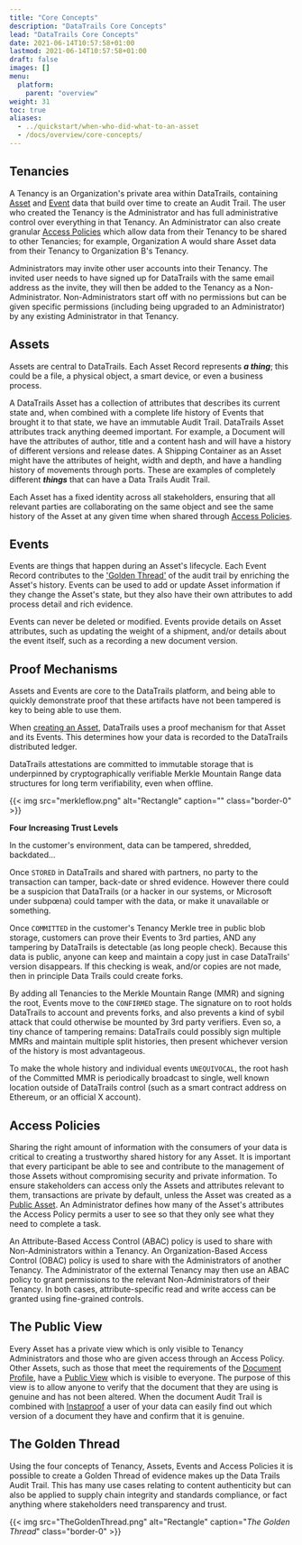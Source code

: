 ```yaml
---
title: "Core Concepts"
description: "DataTrails Core Concepts"
lead: "DataTrails Core Concepts"
date: 2021-06-14T10:57:58+01:00
lastmod: 2021-06-14T10:57:58+01:00
draft: false
images: []
menu: 
  platform:
    parent: "overview"
weight: 31
toc: true
aliases:
  - ../quickstart/when-who-did-what-to-an-asset
  - /docs/overview/core-concepts/
---
```


## Tenancies

A Tenancy is an Organization's private area within DataTrails, containing [Asset](./#assets) and [Event](./#events) data that build over time to create an Audit Trail. The user who created the Tenancy is the Administrator and has full administrative control over everything in that Tenancy. An Administrator can also create granular [Access Policies](./#access-policies) which allow data from their Tenancy to be shared to other Tenancies; for example, Organization A would share Asset data from their Tenancy to Organization B's Tenancy.

Administrators may invite other user accounts into their Tenancy. The invited user needs to have signed up for DataTrails with the same email address as the invite, they will then be added to the Tenancy as a Non-Administrator. Non-Administrators start off with no permissions but can be given specific permissions (including being upgraded to an Administrator) by any existing Administrator in that Tenancy.

## Assets

Assets are central to DataTrails. Each Asset Record represents ***a thing***; this could be a file, a physical object, a smart device, or even a business process.

A DataTrails Asset has a collection of attributes that describes its current state and, when combined with a complete life history of Events that brought it to that state, we have an immutable Audit Trail. DataTrails Asset attributes track anything deemed important. For example, a Document will have the attributes of author, title and a content hash and will have a history of different versions and release dates. A Shipping Container as an Asset might have the attributes of height, width and depth, and have a handling history of movements through ports.
These are examples of completely different ***things*** that can have a Data Trails Audit Trail.

Each Asset has a fixed identity across all stakeholders, ensuring that all relevant parties are collaborating on the same object and see the same history of the Asset at any given time when shared through [Access Policies](./#access-policies).

## Events

Events are things that happen during an Asset's lifecycle. Each Event Record contributes to the ['Golden Thread'](./#the-golden-thread) of the audit trail by enriching the Asset's history. Events can be used to add or update Asset information if they change the Asset's state, but they also have their own attributes to add process detail and rich evidence.

Events can never be deleted or modified. Events provide details on Asset attributes, such as updating the weight of a shipment, and/or details about the event itself, such as a recording a new document version.

## Proof Mechanisms

Assets and Events are core to the DataTrails platform, and being able to quickly demonstrate proof that these artifacts have not been tampered is key to being able to use them.

When [creating an Asset](/platform/overview/creating-an-asset/), DataTrails uses a proof mechanism for that Asset and its Events. This determines how your data is recorded to the DataTrails distributed ledger. 

DataTrails attestations are committed to immutable storage that is underpinned by cryptographically verifiable Merkle Mountain Range data structures for long term verifiability, even when offline.

{{< img src="merkleflow.png" alt="Rectangle" caption="<em></em>" class="border-0" >}}

**Four Increasing Trust Levels**

In the customer's environment, data can be tampered, shredded, backdated...

Once `STORED` in DataTrails and shared with partners, no party to the transaction can tamper, back-date or shred evidence. However there could be a suspicion that DataTrails (or a hacker in our systems, or Microsoft under subpœna) could tamper with the data, or make it unavailable or something.

Once `COMMITTED` in the customer's Tenancy Merkle tree in public blob storage, customers can prove their Events to 3rd parties, AND any tampering by DataTrails is detectable (as long people check). Because this data is public, anyone can keep and maintain a copy just in case DataTrails' version disappears. If this checking is weak, and/or copies are not made, then in principle Data Trails could create forks.

By adding all Tenancies to the Merkle Mountain Range (MMR) and signing the root, Events move to the `CONFIRMED` stage. The signature on to root holds DataTrails to account and prevents forks, and also prevents a kind of sybil attack that could otherwise be mounted by 3rd party verifiers. Even so, a tiny chance of tampering remains: DataTrails could possibly sign multiple MMRs and maintain multiple split histories, then present whichever version of the history is most advantageous.

To make the whole history and individual events `UNEQUIVOCAL`, the root hash of the Committed MMR is periodically broadcast to single, well known location outside of DataTrails control (such as a smart contract address on Ethereum, or an official X account).


## Access Policies

Sharing the right amount of information with the consumers of your data is critical to creating a trustworthy shared history for any Asset. It is important that every participant be able to see and contribute to the management of those Assets without compromising security and private information. To ensure stakeholders can access only the Assets and attributes relevant to them, transactions are private by default, unless the Asset was created as a [Public Asset](./#the-public-view). An Administrator defines how many of the Asset's attributes the Access Policy permits a user to see so that they only see what they need to complete a task.

An Attribute-Based Access Control (ABAC) policy is used to share with Non-Administrators within a Tenancy. An Organization-Based Access Control (OBAC) policy is used to share with the Administrators of another Tenancy. The Administrator of the external Tenancy may then use an ABAC policy to grant permissions to the relevant Non-Administrators of their Tenancy. In both cases, attribute-specific read and write access can be granted using fine-grained controls.

## The Public View

Every Asset has a private view which is only visible to Tenancy Administrators and those who are given access through an Access Policy. Other Assets, such as those that meet the requirements of the [Document Profile](/developers/developer-patterns/document-profile/), have a [Public View](/platform/overview/public-attestation/) which is visible to everyone.
The purpose of this view is to allow anyone to verify that the document that they are using is genuine and has not been altered. When the document Audit Trail is combined with [Instaproof](/platform/overview/instaproof/) a user of your data can easily find out which version of a document they have and confirm that it is genuine.

## The Golden Thread

Using the four concepts of Tenancy, Assets, Events and Access Policies it is possible to create a Golden Thread of evidence makes up the Data Trails Audit Trail.
This has many use cases relating to content authenticity but can also be applied to supply chain integrity and standards compliance, or fact anything where stakeholders need transparency and trust.

{{< img src="TheGoldenThread.png" alt="Rectangle" caption="<em>The Golden Thread</em>" class="border-0" >}}
